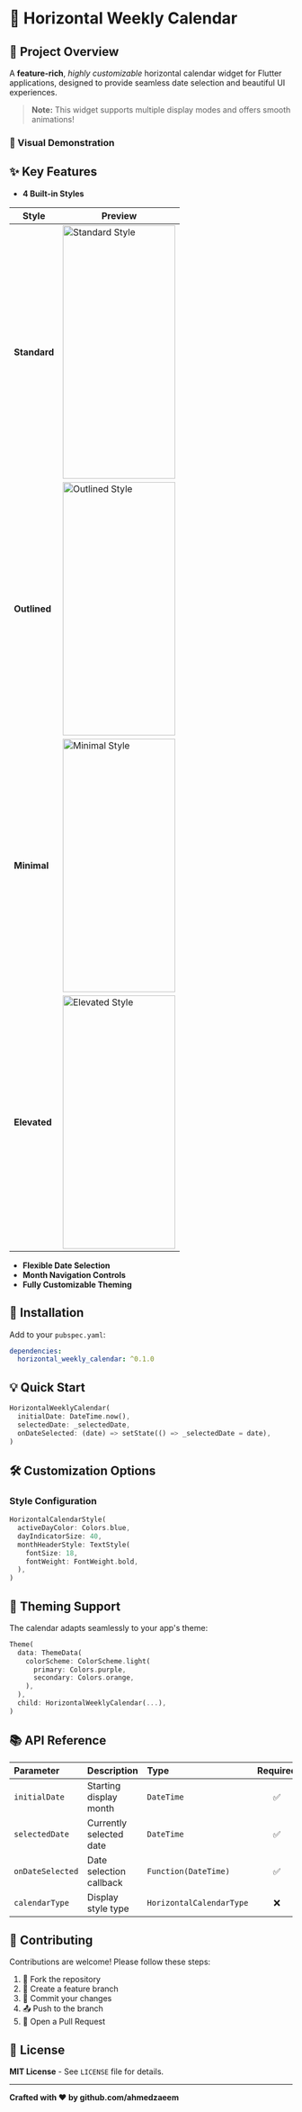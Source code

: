 # 📅 Horizontal Weekly Calendar

## 🌟 Project Overview

A **feature-rich**, *highly customizable* horizontal calendar widget for Flutter applications, designed to provide seamless date selection and beautiful UI experiences.

> **Note:** This widget supports multiple display modes and offers smooth animations!

### 🎨 Visual Demonstration


## ✨ Key Features

- **4 Built-in Styles**

| Style        | Preview                                                                                                                                     |
|--------------|---------------------------------------------------------------------------------------------------------------------------------------------|
| **Standard** | <img src="https://github.com/user-attachments/assets/07b6ed0a-878b-408f-9f0c-758dff22c806" width="200" height="450" alt="Standard Style" /> |
| **Outlined** | <img src="https://github.com/user-attachments/assets/f02deb5f-7896-42f7-9a87-76e51e242ef0" width="200" height="450" alt="Outlined Style" /> |
| **Minimal**  | <img src="https://github.com/user-attachments/assets/e7580224-08bf-4d72-914e-5497ba8db19d" width="200" height="450" alt="Minimal Style" />  |
| **Elevated** | <img src="https://github.com/user-attachments/assets/9a7e7a88-3253-4eb4-9459-7cfdc45a0762" width="200" height="450" alt="Elevated Style" /> |

- **Flexible Date Selection**
- **Month Navigation Controls**
- **Fully Customizable Theming**

## 🔧 Installation

Add to your `pubspec.yaml`:

```yaml
dependencies:
  horizontal_weekly_calendar: ^0.1.0
```

## 💡 Quick Start

```dart
HorizontalWeeklyCalendar(
  initialDate: DateTime.now(),
  selectedDate: _selectedDate,
  onDateSelected: (date) => setState(() => _selectedDate = date),
)
```

## 🛠 Customization Options

### Style Configuration

```dart
HorizontalCalendarStyle(
  activeDayColor: Colors.blue,
  dayIndicatorSize: 40,
  monthHeaderStyle: TextStyle(
    fontSize: 18,
    fontWeight: FontWeight.bold,
  ),
)
```

## 🌈 Theming Support

The calendar adapts seamlessly to your app's theme:

```dart
Theme(
  data: ThemeData(
    colorScheme: ColorScheme.light(
      primary: Colors.purple,
      secondary: Colors.orange,
    ),
  ),
  child: HorizontalWeeklyCalendar(...),
)
```

## 📚 API Reference

| Parameter | Description | Type | Required |
|:---------|:------------|:-----|:--------:|
| `initialDate` | Starting display month | `DateTime` | ✅ |
| `selectedDate` | Currently selected date | `DateTime` | ✅ |
| `onDateSelected` | Date selection callback | `Function(DateTime)` | ✅ |
| `calendarType` | Display style type | `HorizontalCalendarType` | ❌ |

## 🤝 Contributing

Contributions are welcome! Please follow these steps:

1. 🍴 Fork the repository
2. 🌿 Create a feature branch
3. 💾 Commit your changes
4. 📤 Push to the branch
5. 🔀 Open a Pull Request

## 📄 License

**MIT License** - See `LICENSE` file for details.

---

**Crafted with ❤️ by github.com/ahmedzaeem**
```

